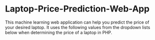 # Laptop-Price-Prediction-Web-App

This machine learning web application can help you predict the price of your desired laptop. It uses the following values from the dropdown lists below when determining the price of a laptop in PHP.


